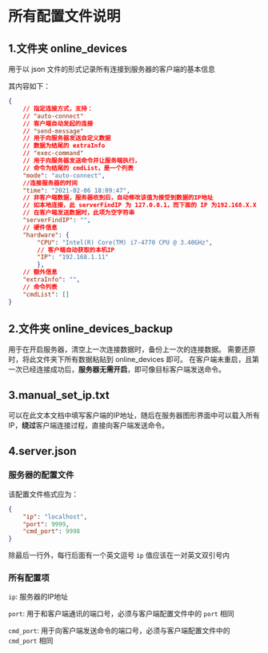 # 所有配置文件说明

## 1.文件夹 online_devices

用于以 json 文件的形式记录所有连接到服务器的客户端的基本信息

其内容如下：
```json
{
	// 指定连接方式，支持：
	// "auto-connect"
	// 客户端自动发起的连接
	// "send-message"
	// 用于向服务器发送自定义数据
	// 数据为结尾的 extraInfo
    // "exec-command"
	// 用于向服务器发送命令并让服务端执行，
	// 命令为结尾的 cmdList，是一个列表
	"mode": "auto-connect", 
	//连接服务器的时间
	"time": "2021-02-06 18:09:47",
	// 非客户端数据，服务器收到后，自动修改该值为接受到数据的IP地址
	// 如本地连接，此 serverFindIP 为 127.0.0.1，而下面的 IP 为192.168.X.X
	// 在客户端发送数据时，此项为空字符串
	"serverFindIP": "", 
	// 硬件信息
	"hardware": {
		"CPU": "Intel(R) Core(TM) i7-4770 CPU @ 3.40GHz", 
		// 客户端自动获取的本机IP
		"IP": "192.168.1.11"
		}, 
	// 额外信息
	"extraInfo": "", 
	// 命令列表
	"cmdList": []
}
```

## 2.文件夹 online_devices_backup

用于在开启服务器，清空上一次连接数据时，备份上一次的连接数据。
需要还原时，将此文件夹下所有数据粘贴到 online_devices 即可。
在客户端未重启，且第一次已经连接成功后，**服务器无需开启**，即可像目标客户端发送命令。

## 3.manual_set_ip.txt

可以在此文本文档中填写客户端的IP地址，随后在服务器图形界面中可以载入所有IP，**绕过**客户端连接过程，直接向客户端发送命令。

## 4.server.json

### 服务器的配置文件

该配置文件格式应为：

```json
{
	"ip": "localhost",
	"port": 9999,
	"cmd_port": 9998
}
```

除最后一行外，每行后面有一个英文逗号
`ip` 值应该在一对英文双引号内

### 所有配置项
`ip`:
服务器的IP地址

`port`:
用于和客户端通讯的端口号，必须与客户端配置文件中的 `port` 相同

`cmd_port`:
用于向客户端发送命令的端口号，必须与客户端配置文件中的 `cmd_port` 相同
